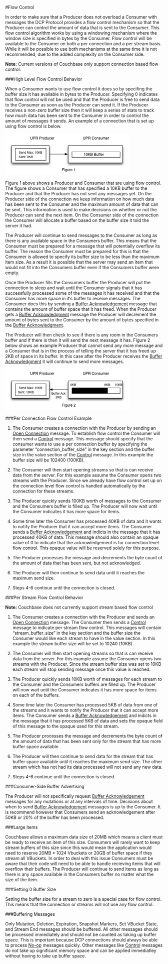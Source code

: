 #Flow Control

In order to make sure that a Producer does not overload a Consumer with messages the DCP Protocol provides a flow control mechanism so that the Producer can control the amount of data that is sent to the Consumer. This flow control algorithm works by using a windowing mechanism where the window size is specified in bytes by the Consumer. Flow control will be available to the Consumer on both a per connection and a per stream basis. While it will be possible to use both mechanisms at the same time it is not recommended, due to the added complexity on the Consumer side.

**Note:** Current versions of Couchbase only support connection based flow control.

###High Level Flow Control Behavior

When a Consumer wants to use flow control it does so by specifing the buffer size it has available in bytes to the Producer. Specifying 0 indicates that flow control will not be used and that the Producer is free to send data to the Consumer as soon as the Producer can send it. If the Producer receives a non-zero buffer size then it will keep a series of stats to track how much data has been sent to the Consumer in order to control the amount of messages it sends. An example of a connection that is set up using flow control is below.

![Figure 1](../images/flow_control_3.jpg)

Figure 1 above shows a Producer and Consumer that are using flow control. The figure shows a Consumer that has specified a 10KB buffer to the Producer and that the Producer has not sent any messages yet. On the Producer side of the connection we keep information on how much data has been sent to the Consumer and the maximum amount of data that can be sent. This information is used to make decisions on whether or not the Producer can send the next item. On the Consumer side of the connection the Consumer will allocate a buffer based on the buffer size it told the server it had.

The Producer will continue to send messages to the Consumer as long as there is any available space in the Consumers buffer. This means that the Consumer must be prepared for a message that will potentially overflow its buffer. The reason the Consumer must be prepared for this is that the Consumer is allowed to specify its buffer size to be less than the maximum item size. As a result it is possible that the server may send an item that would not fit into the Consumers buffer even if the Consumers buffer were empty.

Once the Producer fills the Consumers buffer the Producer will put the connection to sleep and wait until the Consumer signals that it has successfully processed some of the messages it has received and that the Consumer has more space in it’s buffer to receive messages. The Consumer does this by sending a [Buffer Acknowledgement](commands/buffer-ack.md) message that contains the amount of buffer space that it has freed. When the Producer gets a [Buffer Acknowledgment](commands/buffer-ack.md) message the Producer will decrement the amount of bytes sent to the Consumer by the amount of bytes specified in the [Buffer Acknowledgment](commands/buffer-ack.md).

The Producer will then check to see if there is any room in the Consumers buffer and if there is then it will send the next message it has. Figure 2 below shows an example Producer that cannot send any more message and a Consumer that is in the process of telling the server that it has freed up 2KB of space in its buffer. In this case after the Producer receives the [Buffer Acknowledgment](commands/buffer-ack.md) it will continue to send more messages.

![Figure 1](../images/flow_control_4.jpg)

###Per Connection Flow Control Example

1. The Consumer creates a connection with the Producer by sending an [Open Connection](commands/open-connection.md) message. To establish flow control the Consumer will then send a [Control](commands/control.md) message. This message should specify that the consumer wants to use a per connection buffer by specifying the parameter “connection_buffer_size” in the key section and the buffer size in the value section of the [Control](commands/control.md) message. In this example the buffer size will be 102400 (100KB).

2. The Consumer will then start opening streams so that is can receive data from the server. For this example assume the Consumer opens two streams with the Producer. Since we already have flow control set up on the connection level flow control is handled automatically by the connection for these streams.

3. The Producer quickly sends 100KB worth of messages to the Consumer and the Consumers buffer is filled up. The Producer will now wait until the Consumer indicates it has more space for items.

4. Some time later the Consumer has processed 40KB of data and it wants to notify the Producer that it can accept more items. The Consumer sends a [Buffer Acknowledgement](commands/buffer-ack.md) and indicts in the message that it has processed 40KB of data. This message should also contain an opaque value of 0 to indicate that the acknowledgement is for connection level flow control. This opaque value will be reserved solely for this purpose.

5. The Producer processes the message and decrements the byte count of the amount of data that has been sent, but not acknowledged.

6. The Producer will then continue to send data until it reaches the maximum send size.

7. Steps 4-6 continue until the connection is closed.

###Per Stream Flow Control Behavior

**Note:** Couchbase does not currently support stream based flow control

1. The Consumer creates a connection with the Producer and sends an [Open Connection](commands/open-connection.md) message. The Consumer then sends a [Control](commands/control.md) message to indicate per stream flow control. This messages will contain “stream_buffer_size” in the key section and the buffer size the Consumer would like each stream to have in the value section. In this example the stream buffer size will be set to 10240 (10KB).

2. The Consumer will then start opening streams so that is can receive data from the server. For this example assume the Consumer opens two streams with the Producer. Since the stream buffer size was set to 10KB each stream will stop sending message once this value is reached.

3. The Producer quickly sends 10KB worth of messages for each stream to the Consumer and the Consumers buffers are filled up. The Producer will now wait until the Consumer indicates it has more space for items on each of the buffers.

4. Some time later the Consumer has processed 5KB of data from one of the streams and it wants to notify the Producer that it can accept more items. The Consumer sends a [Buffer Acknowledgement](commands/buffer-ack.md) and indicts in the message that it has processed 5KB of data and sets the opaque field of this message to the opaque used for this stream.

5. The Producer processes the message and decrements the byte count of the amount of data that has been sent only for the stream that has more buffer space available.

6. The Producer will then continue to send data for the stream that has buffer space available until it reaches the maximum send size. The other stream which has not had its data processed will not send any new data.

7. Steps 4-6 continue until the connection is closed.

###Consumer-Side Buffer Advertising

The Producer will not specifically request [Buffer Acknowledgement](commands/buffer-ack.md) messages for any mutations or at any intervals of time. Decisions about when to send [Buffer Acknowledgement](commands/buffer-ack.md) messages is up to the Consumer. It is recommend however that Consumers send an acknowledgement after 50KB or 20% of the buffer has been processed.

###Large items

Couchbase allows a maximum data size of 20MB which means a client must be ready to receive an item of this size. Consumers will rarely want to keep stream buffers of this size since this would mean the application would need to reserve 20MB * 1024 Vbuckets or 20GB of buffer space if they stream all VBuckets. In order to deal with this issue Consumers must be aware that their code will need to be able to handle recieving items that will overflow their buffers. The Producer will continue to send items as long as there is any space available in the Consumers buffer no matter what the size of the item.

###Setting 0 Buffer Size

Setting the buffer size for a stream to zero is a special case for flow control. This means that the connection or streams will not use any flow control.

###Buffering Messages

Only Mutation, Deletion, Expiration, Snapshot Markers, Set VBucket State, and Stream End messages should be buffered. All other messages should be processed immediately and should not be counted as taking up buffer space. This is important because DCP connections should always be able to process [No-op](commands/no-op.md) messages quickly. Other messages like [Control](commands/control.md) messages do not take up significant memory space and can be applied immediatley without having to take up buffer space.
